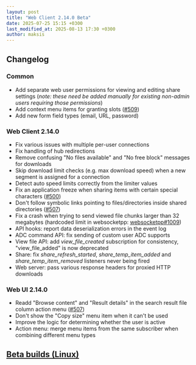 ```yaml
---
layout: post
title: "Web Client 2.14.0 Beta"
date: 2025-07-25 15:15 +0300
last_modified_at: 2025-08-13 17:30 +0300
author: maksis
---
```


<!--more-->

## Changelog

### Common

- Add separate web user permissions for viewing and editing share settings (*note: these need be added manually for existing non-admin users requiring those permissions*)
- Add context menu items for granting slots ([#509](https://github.com/airdcpp-web/airdcpp-webclient/issues/509))
- Add new form field types (email, URL, password)

### Web Client 2.14.0

- Fix various issues with multiple per-user connections
- Fix handling of hub redirections
- Remove confusing "No files available" and "No free block" messages for downloads
- Skip download limit checks (e.g. max download speed) when a new segment is assigned for a connection
- Detect auto speed limits correctly from the limiter values
- Fix an application freeze when sharing items with certain special characters ([#500](https://github.com/airdcpp-web/airdcpp-webclient/issues/500))
- Don't follow symbolic links pointing to files/directories inside shared directories ([#507](https://github.com/airdcpp-web/airdcpp-webclient/issues/507))
- Fix a crash when trying to send viewed file chunks larger than 32 megabytes (hardcoded limit in websocketpp: [websocketpp#1009](https://github.com/zaphoyd/websocketpp/issues/1009))
- API hooks: report data deserialization errors in the event log
- ADC command API: fix sending of custom user ADC supports
- View file API: add *view_file_created* subscription for consistency, "view_file_added" is now deprecated
- Share: fix *share_refresh_started*, *share_temp_item_added* and *share_temp_item_removed* listeners never being fired
- Web server: pass various response headers for proxied HTTP downloads

### Web UI 2.14.0

- Readd "Browse content" and "Result details" in the search result file column action menu ([#507](https://github.com/airdcpp-web/airdcpp-webclient/issues/507))
- Don't show the "Copy size" menu item when it can't be used
- Improve the logic for determining whether the user is active
- Action menu: merge menu items from the same subscriber when combining different menu types

## [Beta builds (Linux)](http://web-builds.airdcpp.net/develop/)

